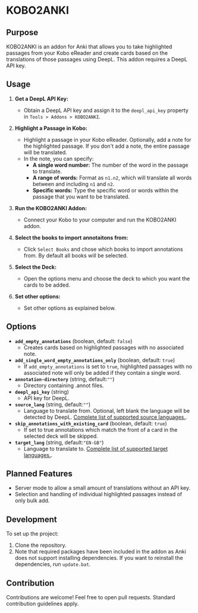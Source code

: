 # KOBO2ANKI

## Purpose

KOBO2ANKI is an addon for Anki that allows you to take highlighted passages from your Kobo eReader and create cards based on the translations of those passages using DeepL. This addon requires a DeepL API key.

## Usage

1. **Get a DeepL API Key:**

   - Obtain a DeepL API key and assign it to the `deepl_api_key` property in `Tools > Addons > KOBO2ANKI`.

2. **Highlight a Passage in Kobo:**

   - Highlight a passage in your Kobo eReader. Optionally, add a note for the highlighted passage. If you don't add a note, the entire passage will be translated.
   - In the note, you can specify:
     - **A single word number:** The number of the word in the passage to translate.
     - **A range of words:** Format as `n1.n2`, which will translate all words between and including `n1` and `n2`.
     - **Specific words:** Type the specific word or words within the passage that you want to be translated.

3. **Run the KOBO2ANKI Addon:**

   - Connect your Kobo to your computer and run the KOBO2ANKI addon.

4. **Select the books to import annotaitons from:**

   - Click `Select Books` and chose which books to import annotations from. By default all books will be selected.

5. **Select the Deck:**

   - Open the options menu and choose the deck to which you want the cards to be added.

6. **Set other options:**
   - Set other options as explained below.

## Options

- **`add_empty_annotations`** (boolean, default: `false`)
  - Creates cards based on highlighted passages with no associated note.
- **`add_single_word_empty_annotations_only`** (boolean, default: `true`)
  - If `add_empty_annotations` is set to `true`, highlighted passages with no associated note will only be added if they contain a single word.
- **`annotation-directory`** (string, default:`""`)
  - Directory containing .annot files.
- **`deepl_api_key`** (string)
  - API key for DeepL.
- **`source_lang`** (string, default:`""`)
  - Language to translate from. Optional, left blank the language will be detected by DeepL. [Complete list of supported source languages.](https://developers.deepl.com/docs/resources/supported-languages#source-languages).
- **`skip_annotations_with_existing_card`** (boolean, default: `true`)
  - If set to true annotations which match the front of a card in the selected deck will be skipped.
- **`target_lang`** (string, default:`"EN-GB"`)
  - Language to translate to. [Complete list of supported target languages.](https://developers.deepl.com/docs/resources/supported-languages#target-languages).

## Planned Features

- Server mode to allow a small amount of translations without an API key.
- Selection and handling of individual highlighted passages instead of only bulk add.

## Development

To set up the project:

1. Clone the repository.
2. Note that required packages have been included in the addon as Anki does not support installing dependencies. If you want to reinstall the dependencies, run `update.bat`.

## Contribution

Contributions are welcome! Feel free to open pull requests. Standard contribution guidelines apply.
